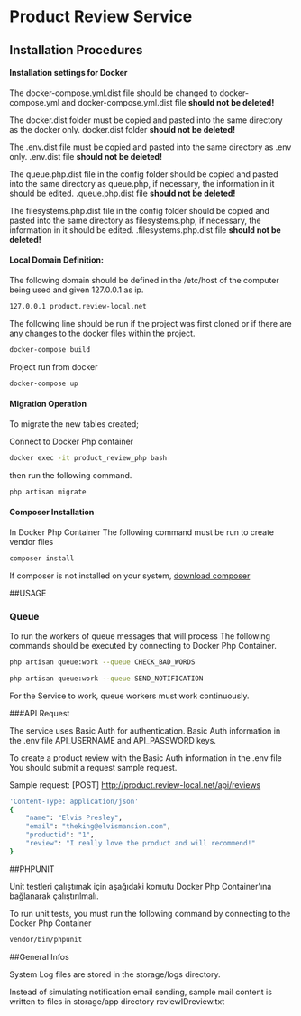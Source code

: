 # Product Review Service

## Installation Procedures

#### Installation settings for Docker
The docker-compose.yml.dist file should be changed to docker-compose.yml and docker-compose.yml.dist file **should not be deleted!**

The docker.dist folder must be copied and pasted into the same directory as the docker only. docker.dist folder **should not be deleted!**

The .env.dist file must be copied and pasted into the same directory as .env only. .env.dist file **should not be deleted!**

The queue.php.dist file in the config folder should be copied and pasted into the same directory as queue.php, 
if necessary, the information in it should be edited. .queue.php.dist file **should not be deleted!**

The filesystems.php.dist file in the config folder should be copied and pasted into the same directory as filesystems.php, 
if necessary, the information in it should be edited. .filesystems.php.dist file **should not be deleted!** 

#### Local Domain Definition:

The following domain should be defined in the /etc/host of the computer being used and given 127.0.0.1 as ip.

```bash
127.0.0.1 product.review-local.net
```

The following line should be run if the project was first cloned or if there are any changes to the docker files within the project.

```bash
docker-compose build
```

Project run from docker
```bash
docker-compose up
```

#### Migration Operation
To migrate the new tables created;

Connect to Docker Php container
```bash
docker exec -it product_review_php bash
```

then run the following command.
```bash
php artisan migrate
```

#### Composer Installation
In Docker Php Container
The following command must be run to create vendor files
```bash
composer install
```
If composer is not installed on your system, [download composer](https://getcomposer.org/download)

##USAGE

### Queue

To run the workers of queue messages that will process
The following commands should be executed by connecting to Docker Php Container.  
```bash
php artisan queue:work --queue CHECK_BAD_WORDS

php artisan queue:work --queue SEND_NOTIFICATION
```
For the Service to work, queue workers must work continuously.

###API Request

The service uses Basic Auth for authentication.
Basic Auth information in the .env file API_USERNAME and API_PASSWORD keys.

To create a product review with the Basic Auth information in the .env file
You should submit a request sample request.

Sample request:
[POST] http://product.review-local.net/api/reviews
```bash
'Content-Type: application/json' 
{
    "name": "Elvis Presley",
    "email": "theking@elvismansion.com",
    "productid": "1",
    "review": "I really love the product and will recommend!"
} 
```

##PHPUNIT

Unit testleri çalıştımak için aşağıdaki komutu Docker Php Container'ına bağlanarak çalıştırılmalı.

To run unit tests, you must run the following command by connecting to the Docker Php Container
```bash
vendor/bin/phpunit
```

##General Infos

System Log files are stored in the storage/logs directory.

Instead of simulating notification email sending, 
sample mail content is written to files in storage/app directory reviewIDreview.txt